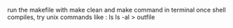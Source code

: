 run the makefile with make clean and make command in terminal
once shell compiles, try unix commands like :
ls
ls -al > outfile
